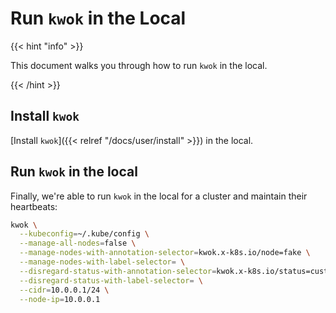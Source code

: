 # Run `kwok` in the Local

{{< hint "info" >}}

This document walks you through how to run `kwok` in the local.

{{< /hint >}}

## Install `kwok`

[Install `kwok`]({{< relref "/docs/user/install" >}}) in the local.

## Run `kwok` in the local

Finally, we're able to run `kwok` in the local for a cluster and maintain their heartbeats:

``` bash
kwok \
  --kubeconfig=~/.kube/config \
  --manage-all-nodes=false \
  --manage-nodes-with-annotation-selector=kwok.x-k8s.io/node=fake \
  --manage-nodes-with-label-selector= \
  --disregard-status-with-annotation-selector=kwok.x-k8s.io/status=custom \
  --disregard-status-with-label-selector= \
  --cidr=10.0.0.1/24 \
  --node-ip=10.0.0.1
```
